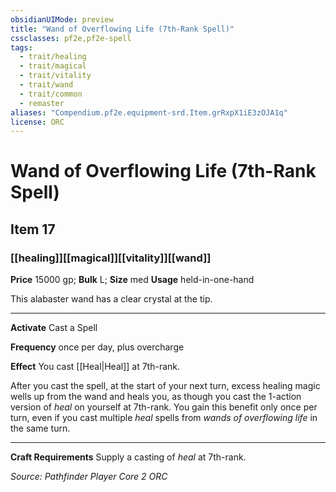 ```yaml
---
obsidianUIMode: preview
title: "Wand of Overflowing Life (7th-Rank Spell)"
cssclasses: pf2e,pf2e-spell
tags:
  - trait/healing
  - trait/magical
  - trait/vitality
  - trait/wand
  - trait/common
  - remaster
aliases: "Compendium.pf2e.equipment-srd.Item.grRxpX1iE3zOJA1q"
license: ORC
---
```

# Wand of Overflowing Life (7th-Rank Spell)
## Item 17
### [[healing]][[magical]][[vitality]][[wand]]


**Price** 15000 gp; 
**Bulk** L; **Size** med
**Usage** held-in-one-hand

This alabaster wand has a clear crystal at the tip.

* * *

**Activate** Cast a Spell

**Frequency** once per day, plus overcharge

**Effect** You cast [[Heal|Heal]] at 7th-rank.

After you cast the spell, at the start of your next turn, excess healing magic wells up from the wand and heals you, as though you cast the 1-action version of _heal_ on yourself at 7th-rank. You gain this benefit only once per turn, even if you cast multiple _heal_ spells from _wands of overflowing life_ in the same turn.

* * *

**Craft Requirements** Supply a casting of _heal_ at 7th-rank.

*Source: Pathfinder Player Core 2*
*ORC*